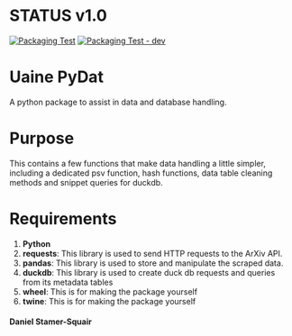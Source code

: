 # STATUS v1.0

[![Packaging Test](https://github.com/uaineteine/uaine.pydat/actions/workflows/packaging_test.yml/badge.svg)](https://github.com/uaineteine/uaine.pydat/actions/workflows/packaging_test.yml)
[![Packaging Test - dev](https://github.com/uaineteine/uaine.pydat/actions/workflows/packaging_test_dev.yml/badge.svg)](https://github.com/uaineteine/uaine.pydat/actions/workflows/packaging_test_dev.yml)

# Uaine PyDat

A python package to assist in data and database handling.

# Purpose

This contains a few functions that make data handling a little simpler, including a dedicated psv function, hash functions, data table cleaning methods and snippet queries for duckdb.

# Requirements

1. **Python**
2. **requests**: This library is used to send HTTP requests to the ArXiv API.
4. **pandas**: This library is used to store and manipulate the scraped data.
5. **duckdb**: This library is used to create duck db requests and queries from its metadata tables
6. **wheel**: This is for making the package yourself
7. **twine**: This is for making the package yourself

#### Daniel Stamer-Squair
